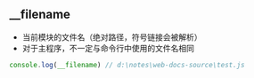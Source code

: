 ## __filename

+ 当前模块的文件名（绝对路径，符号链接会被解析）
+ 对于主程序，不一定与命令行中使用的文件名相同

```js
console.log(__filename) // d:\notes\web-docs-source\test.js
```